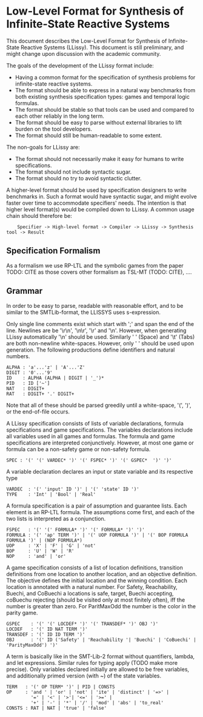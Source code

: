 # Low-Level Format for Synthesis of Infinite-State Reactive Systems 

This document describes the Low-Level Format for Synthesis of Infinite-State Reactive Systems (LLissy). This document is still preliminary, and might change upon discussion with the academic community.

The goals of the development of the LLissy format include:
- Having a common format for the specification of synthesis problems for infinite-state reactive systems.
- The format should be able to express in a natural way benchmarks from both existing synthesis specification types: games and  temporal logic formulas.
- The format should be stable so that tools can be used and compared to each other reliably in the long term.
- The format should be easy to parse without external libraries to lift burden on the tool developers.
- The format should still be human-readable to some extent.

The non-goals for LLissy are:
- The format should not necessarily make it easy for humans to write specifications.
- The format should not include syntactic sugar.
- The format should no try to avoid syntactic clutter.

A higher-level format should be used by specification designers to write benchmarks in. Such a format would have syntactic sugar, and might evolve faster over time to accommodate specifiers' needs. The intention is that higher level format(s) would be compiled down to LLissy. A common usage chain should therefore be:
```
    Specifier -> High-level format -> Compiler -> LLissy -> Synthesis tool -> Result
```

## Specification Formalism

As a formalism we use RP-LTL and the symbolic games from the paper TODO: CITE as those covers other formalism as TSL-MT (TODO: CITE), ....

## Grammar

In order to be easy to parse, readable with reasonable effort, and to be similar to the SMTLib-format, the LLISSYS uses s-expression.

Only single line comments exist which start with ';' and span the end of the line. Newlines are be '\r\n', '\n\r', '\r' and '\n'. However, when generating LLissy automatically '\n' should be used. Similarly ' ' (Space) and '\t' (Tabs) are both non-newline white-spaces. However, only ' ' should be used upon generation. The following productions define identifiers and natural numbers.
```
ALPHA : 'a'...'z' | 'A'...'Z'
DIGIT : '0'...'9'
ID    : ALPHA (ALPHA | DIGIT | '_')*
PID   : ID ['~']
NAT   : DIGIT+
RAT   : DIGIT+ '.' DIGIT+
```
Note that all of these should be parsed greedily until a white-space, '(', ')', or the end-of-file occurs.

A LLissy specification consists of lists of variable declarations, formula specifications and game specifications. The variables declarations include all variables used in all games and formulas. 
The formula and game specifications are interpreted conjunctively. 
However, at most one game or formula can be a non-safety game or non-safety formula.
```
SPEC : '(' '(' VARDEC* ')' '(' FSPEC* ')' '(' GSPEC*  ')' ')'
```

A variable declaration declares an input or state variable and its respective type
```
VARDEC  : '(' 'input' ID ')' | '(' 'state' ID ')'
TYPE    : 'Int' | 'Bool' | 'Real'
``` 

A formula specification is a pair of assumption and guarantee lists. Each element is an RP-LTL formula.
The assumptions come first, and each of the two lists is interpreted as a conjunction. 
```
FSPEC   : '(' '(' FORMULA* ')' '(' FORMULA* ')' ')'
FORMULA : '(' 'ap' TERM ')' | '(' UOP FORMULA ')' | '(' BOP FORMULA FORMULA ')' | (NOP FORMULA*)
UOP     : 'X' | 'F' | 'G' | 'not'
BOP     : 'U' | 'W' | 'R'
NOP     : 'and' | 'or'
```

A game specification consists of a list of location definitions, transition definitions from one location to another location, and an objective definition.
The objective defines the initial location and the winning condition. Each location is annotated with a natural number. For Safety, Reachability, Buechi, and CoBuechi a locations is safe, target, Buechi accepting, coBuechu rejecting (should be visited only at most finitely often), iff the number is greater than zero. For ParitMaxOdd the number is the color in the parity game.
```
GSPEC    : '(' '(' LOCDEF* ')' '(' TRANSDEF* ')' OBJ ')'
LOCDEF   : '(' ID NAT TERM ')'
TRANSDEF : '(' ID ID TERM ')'
OBJ      : '(' ID ('Safety' | 'Reachability '| 'Buechi' | 'CoBuechi' | 'ParityMaxOdd') ')'
```

A term is basically like in the SMT-Lib-2 format without quantifiers, lambda, and let expressions. Similar rules for typing apply (TODO make more precise). 
Only variables declared initially are allowed to be free variables, and additionally primed version (with ~) of the state variables.
```
TERM   : '(' OP TERM* ')' | PID | CONSTS
OP     : 'and ' | 'or' | 'not' | 'ite' | 'distinct' | '=>' |
         '=' | '<' | '>'| '<=' | '>=' |
         '+' | '-' | '*' | '/' | 'mod' | 'abs' | 'to_real' 
CONSTS : RAT | NAT | 'true' | 'false'
```
